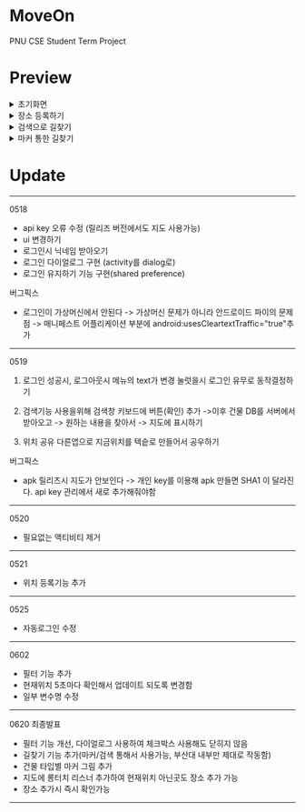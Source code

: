 # MoveOn
PNU CSE Student Term Project

# Preview

<details>
<summary>초기화면</summary>
  <img src="https://github.com/BaeJuneHyuck/MoveOn/blob/master/gif/init.gif"" alt="hi" class="inline"/>
</details>

<details>
<summary>장소 등록하기</summary>
 <img src="https://github.com/BaeJuneHyuck/MoveOn/blob/master/gif/locationadd.gif"" alt="hi" class="inline"/>
</details>

<details>
<summary>검색으로 길찾기</summary>
 <img src="https://github.com/BaeJuneHyuck/MoveOn/blob/master/gif/navi2.gif"" alt="hi" class="inline"/>
![navigation](https://github.com/BaeJuneHyuck/MoveOn/blob/master/gif/navi1.gif?raw=true)
</details>

<details>
<summary>마커 통한 길찾기</summary>
 <img src="https://github.com/BaeJuneHyuck/MoveOn/blob/master/gif/navi2.gif"" alt="hi" class="inline"/>
</details>


# Update
-------------------------------------------------------
0518
 * api key 오류 수정 (릴리즈 버전에서도 지도 사용가능)
 * ui 변경하기
 * 로그인시 닉네임 받아오기
 * 로그인 다이얼로그 구현 (activity를 dialog로)
 * 로그인 유지하기 기능 구현(shared preference)

 버그픽스
 * 로그인이 가상머신에서 안된다
 -> 가상머신 문제가 아니라 안드로이드 파이의 문제점
 -> 매니페스트 어플리케이션 부분에 android:usesCleartextTraffic="true"추가

-------------------------------------------------------
0519
 1) 로그인 성공시, 로그아웃시 
    메뉴의 text가 변경
    눌럿을시 로그인 유무로 동작결정하기 

 2) 검색기능 사용을위해 검색창 키보드에 버튼(확인) 추가
  ->이후 건물 DB를 서버에서 받아오고
  -> 원하는 내용을 찾아서
  -> 지도에 표시하기

 3) 위치 공유
  다른앱으로 지금위치를 텍슽로 만들어서 공우하기

 버그픽스
 *  apk 릴리즈시 지도가 안보인다
 -> 개인 key를 이용해 apk 만들면
 SHA1 이 달라진다. api key 관리에서 새로 추가해줘야함

-------------------------------------------------------
0520
 * 필요없는 액티비티 제거
-------------------------------------------------------
0521
 * 위치 등록기능 추가
-------------------------------------------------------
0525
 * 자동로그인 수정
-------------------------------------------------------
0602
 * 필터 기능 추가
 * 현재위치 5초마다 확인해서 업데이트 되도록 변경함
 * 일부 변수명 수정
-------------------------------------------------------
0620 최종발표
 * 필터 기능 개선, 다이얼로그 사용하여 체크박스 사용해도 닫히지 않음
 * 길찾기 기능 추가(마커/검색 통해서 사용가능, 부산대 내부만 제대로 작동함)
 * 건물 타입별 마커 그림 추가
 * 지도에 롱터치 리스너 추가하여 현재위치 아닌곳도 장소 추가 가능
 * 장소 추가시 즉시 확인가능
 ------------------------------------------------------
